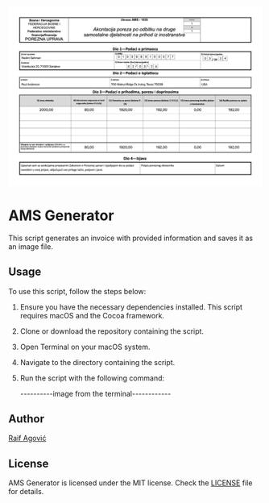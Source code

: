 <p align="center">
  <img src="ams_form_example.jpg"/>
</p>

# AMS Generator

This script generates an invoice with provided information and saves it as an image file.

## Usage

To use this script, follow the steps below:

1. Ensure you have the necessary dependencies installed. This script requires macOS and the Cocoa framework.

2. Clone or download the repository containing the script.

3. Open Terminal on your macOS system.

4. Navigate to the directory containing the script.

5. Run the script with the following command:

   ----------image from the terminal------------


## Author
[Raif Agović](https://twitter.com/raifagovic)

## License
AMS Generator is licensed under the MIT license. Check the [LICENSE](https://github.com/raifagovic/ams-generator/blob/main/LICENSE) file for details.

